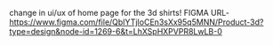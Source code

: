 change in ui/ux of home page for the 3d shirts!
FIGMA URL- https://www.figma.com/file/QbIYTjIoCEn3sXx95q5MNN/Product-3d?type=design&node-id=1269-6&t=LhXSpHXPVPR8LwLB-0
